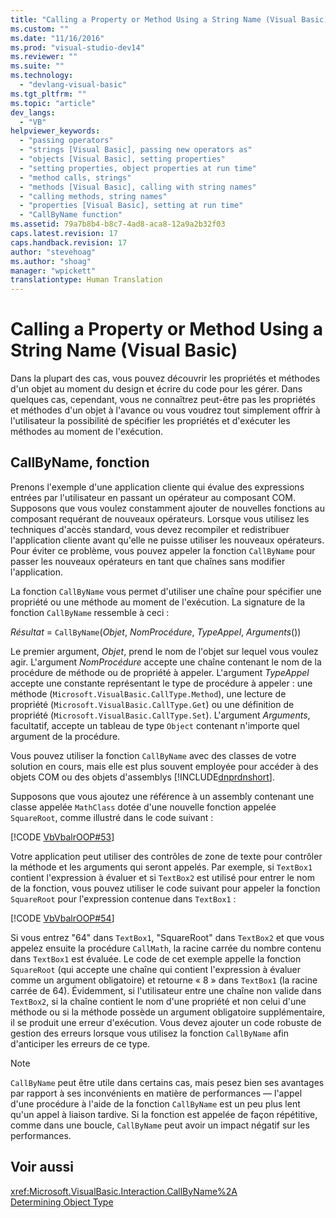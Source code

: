 ```yaml
---
title: "Calling a Property or Method Using a String Name (Visual Basic) | Microsoft Docs"
ms.custom: ""
ms.date: "11/16/2016"
ms.prod: "visual-studio-dev14"
ms.reviewer: ""
ms.suite: ""
ms.technology: 
  - "devlang-visual-basic"
ms.tgt_pltfrm: ""
ms.topic: "article"
dev_langs: 
  - "VB"
helpviewer_keywords: 
  - "passing operators"
  - "strings [Visual Basic], passing new operators as"
  - "objects [Visual Basic], setting properties"
  - "setting properties, object properties at run time"
  - "method calls, strings"
  - "methods [Visual Basic], calling with string names"
  - "calling methods, string names"
  - "properties [Visual Basic], setting at run time"
  - "CallByName function"
ms.assetid: 79a7b8b4-b8c7-4ad8-aca8-12a9a2b32f03
caps.latest.revision: 17
caps.handback.revision: 17
author: "stevehoag"
ms.author: "shoag"
manager: "wpickett"
translationtype: Human Translation
---
```

# Calling a Property or Method Using a String Name (Visual Basic)
Dans la plupart des cas, vous pouvez découvrir les propriétés et méthodes d'un objet au moment du design et écrire du code pour les gérer.  Dans quelques cas, cependant, vous ne connaîtrez peut\-être pas les propriétés et méthodes d'un objet à l'avance ou vous voudrez tout simplement offrir à l'utilisateur la possibilité de spécifier les propriétés et d'exécuter les méthodes au moment de l'exécution.  
  
## CallByName, fonction  
 Prenons l'exemple d'une application cliente qui évalue des expressions entrées par l'utilisateur en passant un opérateur au composant COM.  Supposons que vous voulez constamment ajouter de nouvelles fonctions au composant requérant de nouveaux opérateurs.  Lorsque vous utilisez les techniques d'accès standard, vous devez recompiler et redistribuer l'application cliente avant qu'elle ne puisse utiliser les nouveaux opérateurs.  Pour éviter ce problème, vous pouvez appeler la fonction `CallByName` pour passer les nouveaux opérateurs en tant que chaînes sans modifier l'application.  
  
 La fonction `CallByName` vous permet d'utiliser une chaîne pour spécifier une propriété ou une méthode au moment de l'exécution.  La signature de la fonction `CallByName` ressemble à ceci :  
  
 *Résultat* \= `CallByName`\(*Objet*, *NomProcédure*, *TypeAppel*, *Arguments*\(\)\)  
  
 Le premier argument, *Objet*, prend le nom de l'objet sur lequel vous voulez agir.  L'argument *NomProcédure* accepte une chaîne contenant le nom de la procédure de méthode ou de propriété à appeler.  L'argument *TypeAppel* accepte une constante représentant le type de procédure à appeler : une méthode \(`Microsoft.VisualBasic.CallType.Method`\), une lecture de propriété \(`Microsoft.VisualBasic.CallType.Get`\) ou une définition de propriété \(`Microsoft.VisualBasic.CallType.Set`\).  L'argument *Arguments*, facultatif, accepte un tableau de type `Object` contenant n'importe quel argument de la procédure.  
  
 Vous pouvez utiliser la fonction `CallByName` avec des classes de votre solution en cours, mais elle est plus souvent employée pour accéder à des objets COM ou des objets d'assemblys [!INCLUDE[dnprdnshort](../../../../csharp/getting-started/includes/dnprdnshort_md.md)].  
  
 Supposons que vous ajoutez une référence à un assembly contenant une classe appelée `MathClass` dotée d'une nouvelle fonction appelée `SquareRoot`, comme illustré dans le code suivant :  
  
 [!CODE [VbVbalrOOP#53](../CodeSnippet/VS_Snippets_VBCSharp/VbVbalrOOP#53)]  
  
 Votre application peut utiliser des contrôles de zone de texte pour contrôler la méthode et les arguments qui seront appelés.  Par exemple, si `TextBox1` contient l'expression à évaluer et si `TextBox2` est utilisé pour entrer le nom de la fonction, vous pouvez utiliser le code suivant pour appeler la fonction `SquareRoot` pour l'expression contenue dans `TextBox1` :  
  
 [!CODE [VbVbalrOOP#54](../CodeSnippet/VS_Snippets_VBCSharp/VbVbalrOOP#54)]  
  
 Si vous entrez "64" dans `TextBox1`, "SquareRoot" dans `TextBox2` et que vous appelez ensuite la procédure `CallMath`, la racine carrée du nombre contenu dans `TextBox1` est évaluée.  Le code de cet exemple appelle la fonction `SquareRoot` \(qui accepte une chaîne qui contient l'expression à évaluer comme un argument obligatoire\) et retourne « 8 » dans `TextBox1` \(la racine carrée de 64\).  Évidemment, si l'utilisateur entre une chaîne non valide dans `TextBox2`, si la chaîne contient le nom d'une propriété et non celui d'une méthode ou si la méthode possède un argument obligatoire supplémentaire, il se produit une erreur d'exécution.  Vous devez ajouter un code robuste de gestion des erreurs lorsque vous utilisez la fonction `CallByName` afin d'anticiper les erreurs de ce type.  
  
> [!NOTE]
>  `CallByName` peut être utile dans certains cas, mais pesez bien ses avantages par rapport à ses inconvénients en matière de performances — l'appel d'une procédure à l'aide de la fonction `CallByName` est un peu plus lent qu'un appel à liaison tardive.  Si la fonction est appelée de façon répétitive, comme dans une boucle, `CallByName` peut avoir un impact négatif sur les performances.  
  
## Voir aussi  
 <xref:Microsoft.VisualBasic.Interaction.CallByName%2A>   
 [Determining Object Type](../../../../visual-basic/programming-guide/language-features/early-late-binding/determining-object-type.md)